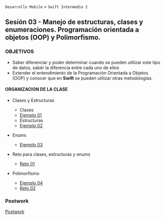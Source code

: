 `Desarrollo Mobile` > `Swift Intermedio 2`

## Sesión 03 - Manejo de estructuras, clases y enumeraciones. Programación orientada a objetos (OOP) y Polimorfismo.

### OBJETIVOS 

- Saber diferenciar y poder determinar cuando se pueden utilizar este tipo de datos, sabér la diferencia entre cada uno de ellos
- Extender el entendimiento de la Programación Orientada a Objetos (OOP) y conocer que en **Swift** se pueden utilizar otras metodologías.

#### ORGANIZACION DE LA CLASE 

- Clases y Estructuras

	* Clases
	- [Ejemplo 01](Ejemplo-01)
	
	* Estructuras
	- [Ejemplo 02](Ejemplo-02)
	
- Enums
	- [Ejemplo 03](Ejemplo-03)

- Reto para clases, estructuras y enums
	- [Reto 01](Reto-01)

- Polimorfismo
	
	- [Ejemplo 04](Ejemplo-04)
	- [Reto 02](Reto-02)


### Postwork

[Postwork](Postwork)
